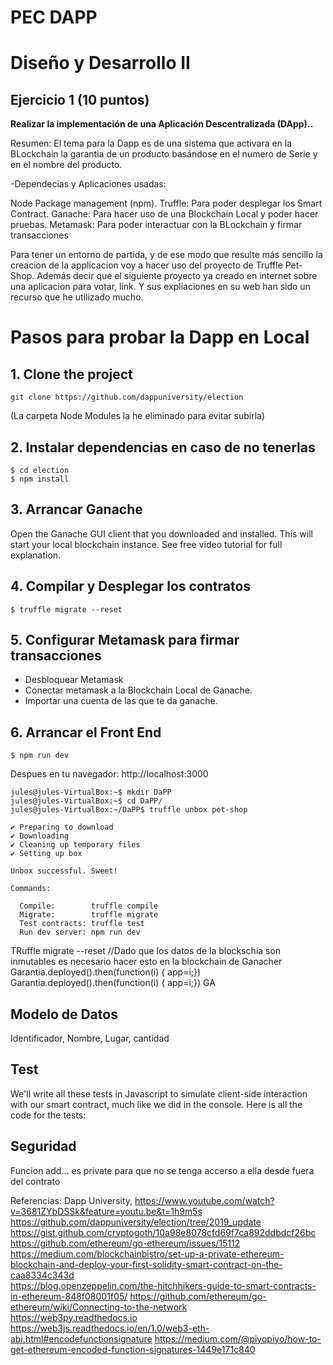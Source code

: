 # PEC DAPP 
# Diseño y Desarrollo II
## Ejercicio 1 (10 puntos)  

**Realizar la implementación de una Aplicación Descentralizada (DApp)..**

Resumen:
El tema para la Dapp es de una sistema que activara en la BLockchain la garantia de un producto basándose en el numero de Serie y en el nombre del producto.

 -Dependecias y Aplicaciones usadas:

Node Package management (npm).
Truffle: Para poder desplegar los Smart Contract.
Ganache: Para hacer uso de una Blockchain Local y poder hacer pruebas.
Metamask: Para poder interactuar con la BLockchain y firmar transacciones

Para tener un entorno de partida, y de ese modo que resulte más sencillo la creacion de la applicacion voy a hacer uso del proyecto de Truffle Pet-Shop. Además decir que el siguiente proyecto ya creado en internet sobre una aplicacion para votar, link. Y sus expliaciones en su web han sido un recurso que he utilizado mucho.

# Pasos para probar la Dapp en Local
## 1. Clone the project
`git clone https://github.com/dappuniversity/election`

(La carpeta Node Modules la he eliminado para evitar subirla)

## 2. Instalar dependencias en caso de no tenerlas
```
$ cd election
$ npm install
```
## 3. Arrancar Ganache
Open the Ganache GUI client that you downloaded and installed. This will start your local blockchain instance. See free video tutorial for full explanation.


## 4. Compilar y Desplegar los contratos
`$ truffle migrate --reset`

## 5. Configurar Metamask para firmar transacciones

- Desbloquear Metamask
- Conectar metamask a la Blockchain Local de Ganache.
- Importar una cuenta de las que te da ganache.

## 6. Arrancar el Front End
`$ npm run dev`

Despues en tu navegador: http://localhost:3000


```
jules@jules-VirtualBox:~$ mkdir DaPP
jules@jules-VirtualBox:~$ cd DaPP/
jules@jules-VirtualBox:~/DaPP$ truffle unbox pet-shop

✔ Preparing to download
✔ Downloading
✔ Cleaning up temporary files
✔ Setting up box

Unbox successful. Sweet!

Commands:

  Compile:        truffle compile
  Migrate:        truffle migrate
  Test contracts: truffle test
  Run dev server: npm run dev

```
TRuffle migrate --reset //Dado que los datos de la blockschia son inmutables es necesario hacer esto en la blockchain de Ganacher
Garantia.deployed().then(function(i) { app=i;})
Garantia.deployed().then(function(i) { app=i;})
GA
## Modelo de Datos

Identificador, Nombre, Lugar, cantidad
## Test
We'll write all these tests in Javascript to simulate client-side interaction with our smart contract, much like we did in the console. Here is all the code for the tests:


## Seguridad

Funcion add... es private para que no se tenga accerso a ella desde fuera del contrato

Referencias:
Dapp University, https://www.youtube.com/watch?v=3681ZYbDSSk&feature=youtu.be&t=1h9m5s
https://github.com/dappuniversity/election/tree/2019_update
https://gist.github.com/cryptogoth/10a98e8078cfd69f7ca892ddbdcf26bc  
https://github.com/ethereum/go-ethereum/issues/15112  
https://medium.com/blockchainbistro/set-up-a-private-ethereum-blockchain-and-deploy-your-first-solidity-smart-contract-on-the-caa8334c343d  
https://blog.openzeppelin.com/the-hitchhikers-guide-to-smart-contracts-in-ethereum-848f08001f05/
https://github.com/ethereum/go-ethereum/wiki/Connecting-to-the-network  
https://web3py.readthedocs.io  
https://web3js.readthedocs.io/en/1.0/web3-eth-abi.html#encodefunctionsignature
https://medium.com/@piyopiyo/how-to-get-ethereum-encoded-function-signatures-1449e171c840  

